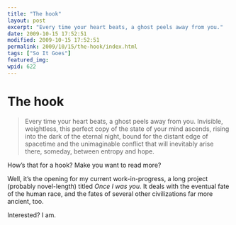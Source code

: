 ```yaml
---
title: "The hook"
layout: post
excerpt: "Every time your heart beats, a ghost peels away from you."
date: 2009-10-15 17:52:51
modified: 2009-10-15 17:52:51
permalink: 2009/10/15/the-hook/index.html
tags: ["So It Goes"]
featured_img: 
wpid: 622
---
```


# The hook

> Every time your heart beats, a ghost peels away from you. Invisible, weightless, this perfect copy of the state of your mind ascends, rising into the dark of the eternal night, bound for the distant edge of spacetime and the unimaginable conflict that will inevitably arise there, someday, between entropy and hope.

How’s that for a hook? Make you want to read more?

Well, it’s the opening for my current work-in-progress, a long project (probably novel-length) titled *Once I was you*. It deals with the eventual fate of the human race, and the fates of several other civilizations far more ancient, too.

Interested? I am.